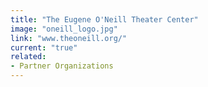 ```yaml
---
title: "The Eugene O'Neill Theater Center"
image: "oneill_logo.jpg"
link: "www.theoneill.org/"
current: "true"
related:
- Partner Organizations
---
```

